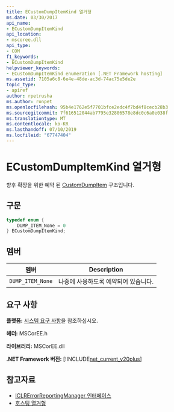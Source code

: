 ```yaml
---
title: ECustomDumpItemKind 열거형
ms.date: 03/30/2017
api_name:
- ECustomDumpItemKind
api_location:
- mscoree.dll
api_type:
- COM
f1_keywords:
- ECustomDumpItemKind
helpviewer_keywords:
- ECustomDumpItemKind enumeration [.NET Framework hosting]
ms.assetid: 7105a6c8-6e4e-48de-ac3d-74ac75e5de2e
topic_type:
- apiref
author: rpetrusha
ms.author: ronpet
ms.openlocfilehash: 95b4e1762e5f7701bfce2edc4f7bd4f8cecb28b3
ms.sourcegitcommit: 7f616512044ab7795e32806578e8dc0c6a0e038f
ms.translationtype: MT
ms.contentlocale: ko-KR
ms.lasthandoff: 07/10/2019
ms.locfileid: "67747404"
---
```

# <a name="ecustomdumpitemkind-enumeration"></a>ECustomDumpItemKind 열거형
향후 확장을 위한 예약 된 [CustomDumpItem](../../../../docs/framework/unmanaged-api/hosting/customdumpitem-structure.md) 구조입니다.  
  
## <a name="syntax"></a>구문  
  
```cpp  
typedef enum {  
    DUMP_ITEM_None = 0  
} ECustomDumpItemKind;  
```  
  
## <a name="members"></a>멤버  
  
|멤버|Description|  
|------------|-----------------|  
|`DUMP_ITEM_None`|나중에 사용하도록 예약되어 있습니다.|  
  
## <a name="requirements"></a>요구 사항  
 **플랫폼:** [시스템 요구 사항](../../../../docs/framework/get-started/system-requirements.md)을 참조하십시오.  
  
 **헤더:** MSCorEE.h  
  
 **라이브러리:** MSCorEE.dll  
  
 **.NET Framework 버전:** [!INCLUDE[net_current_v20plus](../../../../includes/net-current-v20plus-md.md)]  
  
## <a name="see-also"></a>참고자료

- [ICLRErrorReportingManager 인터페이스](../../../../docs/framework/unmanaged-api/hosting/iclrerrorreportingmanager-interface.md)
- [호스팅 열거형](../../../../docs/framework/unmanaged-api/hosting/hosting-enumerations.md)
